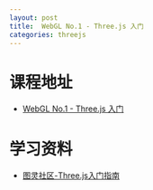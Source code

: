 ```yaml
---
layout: post
title:  WebGL No.1 - Three.js 入门
categories: threejs
---
```

# 课程地址

* [WebGL No.1 - Three.js 入门](http://ife.baidu.com/course/detail/id/18)

# 学习资料

* [图灵社区-Three.js入门指南](http://www.ituring.com.cn/book/1272)
